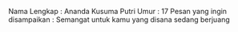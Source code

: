 Nama Lengkap : Ananda Kusuma Putri
Umur : 17
Pesan yang ingin disampaikan : Semangat untuk kamu yang disana sedang berjuang
